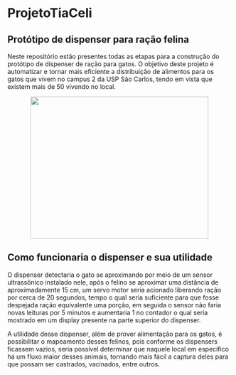 # ProjetoTiaCeli

## Protótipo de dispenser para ração felina

Neste repositório estão presentes todas as etapas para a construção do protótipo de dispenser de ração para gatos. O objetivo deste projeto é automatizar e tornar mais eficiente a distribuição de alimentos para os gatos que vivem no campus 2 da USP São Carlos, tendo em vista que existem mais de 50 vivendo no local.

<p align="center">
  <img src="img/animacao_tia_celi.gif" width="400" height="320" />
</p>

## Como funcionaria o dispenser e sua utilidade

O dispenser detectaria o gato se aproximando por meio de um sensor ultrassônico instalado nele, após o felino se aproximar uma distância de aproximadamente 15 cm, um servo motor seria acionado liberando ração por cerca de 20 segundos, tempo o qual seria suficiente para que fosse despejada ração equivalente uma porção, em seguida o sensor não faria novas leituras por 5 minutos e aumentaria 1 no contador o qual seria mostrado em um display presente na parte superior do dispenser.

A utilidade desse dispenser, além de prover alimentação para os gatos, é possibilitar o mapeamento desses felinos, pois conforme os dispensers ficassem vazios, seria possível determinar que naquele local em específico há um fluxo maior desses animais, tornando mais fácil a captura deles para que possam ser castrados, vacinados, entre outros.
